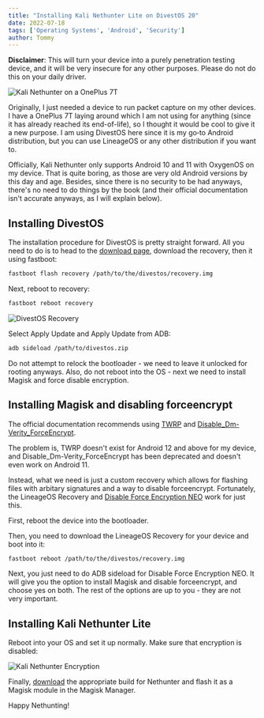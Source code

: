 ```yaml
---
title: "Installing Kali Nethunter Lite on DivestOS 20"
date: 2022-07-18
tags: ['Operating Systems', 'Android', 'Security']
author: Tommy
---
```


**Disclaimer**: This will turn your device into a purely penetration testing device, and it will be very insecure for any other purposes. Please do not do this on your daily driver.

![Kali Nethunter on a OnePlus 7T](/images/kali-nethunter-op7t.jpg)

Originally, I just needed a device to run packet capture on my other devices. I have a OnePlus 7T laying around which I am not using for anything (since it has already reached its end-of-life), so I thought it would be cool to give it a new purpose. I am using DivestOS here since it is my go&#8209;to Android distribution, but you can use LineageOS or any other distribution if you want to.

Officially, Kali Nethunter only supports Android 10 and 11 with OxygenOS on my device. That is quite boring, as those are very old Android versions by this day and age. Besides, since there is no security to be had anyways, there's no need to do things by the book (and their official documentation isn't accurate anyways, as I will explain below).

## Installing DivestOS

The installation procedure for DivestOS is pretty straight forward. All you need to do is to head to the [download page](https://divestos.org/pages/devices), download the recovery, then it using fastboot:

```bash
fastboot flash recovery /path/to/the/divestos/recovery.img
```

Next, reboot to recovery:

```bash
fastboot reboot recovery
```

![DivestOS Recovery](/images/divestos-recovery.jpg)

Select Apply Update and Apply Update from ADB:

```bash
adb sideload /path/to/divestos.zip
```

Do not attempt to relock the bootloader - we need to leave it unlocked for rooting anyways. Also, do not reboot into the OS - next we need to install Magisk and force disable encryption.

## Installing Magisk and disabling forceencrypt

The official documentation recommends using [TWRP](https://twrp.me/) and [Disable_Dm-Verity_ForceEncrypt](https://forum.xda-developers.com/t/deprecated-universal-dm-verity-forceencrypt-disk-quota-disabler-11-2-2020.3817389/).

The problem is, TWRP doesn't exist for Android 12 and above for my device, and Disable_Dm-Verity_ForceEncrypt has been deprecated and doesn't even work on Android 11.

Instead, what we need is just a custom recovery which allows for flashing files with arbitary signatures and a way to disable forceencrypt. Fortunately, the LineageOS Recovery and [Disable Force Encryption NEO](https://forum.xda-developers.com/t/a-b-a-only-script-read-only-erofs-android-10-universal-disable-force-encryption-for-ro-and-rw-neo-stable.4454017/) work for just this.

First, reboot the device into the bootloader.

Then, you need to download the LineageOS Recovery for your device and boot into it:

```bash
fastboot reboot /path/to/the/divestos/recovery.img
```

Next, you just need to do ADB sideload for Disable Force Encryption NEO. It will give you the option to install Magisk and disable forceencrypt, and choose yes on both. The rest of the options are up to you - they are not very important.

## Installing Kali Nethunter Lite

Reboot into your OS and set it up normally. Make sure that encryption is disabled:

![Kali Nethunter Encryption](/images/kali-nethunter-encryption.jpg)

Finally, [download](https://www.kali.org/get-kali/#kali-mobile) the appropriate build for Nethunter and flash it as a Magisk module in the Magisk Manager.

Happy Nethunting!